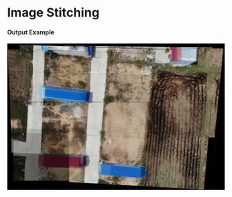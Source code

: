 # Image Stitching

#### Output Example
<p float="left"><img src="./images/stitched.png" width="1000" /></p>
